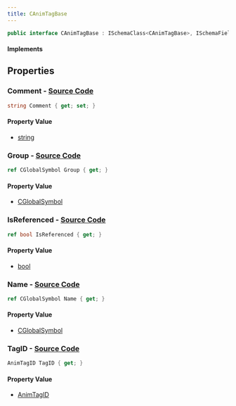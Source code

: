 ```yaml
---
title: CAnimTagBase
---
```


```csharp
public interface CAnimTagBase : ISchemaClass<CAnimTagBase>, ISchemaField, ISchemaClass, INativeHandle
```

#### Implements

## Properties

### **Comment** - [Source Code](https://github.com/swiftly-solution/swiftlys2/blob/main/managed/src/SwiftlyS2.Generated/Schemas/Interfaces/CAnimTagBase.cs#L18)

```csharp
string Comment { get; set; }
```

#### Property Value

- [string](https://learn.microsoft.com/dotnet/api/system.string)

### **Group** - [Source Code](https://github.com/swiftly-solution/swiftlys2/blob/main/managed/src/SwiftlyS2.Generated/Schemas/Interfaces/CAnimTagBase.cs#L20)

```csharp
ref CGlobalSymbol Group { get; }
```

#### Property Value

- [CGlobalSymbol](/docs/api/shared/natives/cglobalsymbol)

### **IsReferenced** - [Source Code](https://github.com/swiftly-solution/swiftlys2/blob/main/managed/src/SwiftlyS2.Generated/Schemas/Interfaces/CAnimTagBase.cs#L24)

```csharp
ref bool IsReferenced { get; }
```

#### Property Value

- [bool](https://learn.microsoft.com/dotnet/api/system.boolean)

### **Name** - [Source Code](https://github.com/swiftly-solution/swiftlys2/blob/main/managed/src/SwiftlyS2.Generated/Schemas/Interfaces/CAnimTagBase.cs#L16)

```csharp
ref CGlobalSymbol Name { get; }
```

#### Property Value

- [CGlobalSymbol](/docs/api/shared/natives/cglobalsymbol)

### **TagID** - [Source Code](https://github.com/swiftly-solution/swiftlys2/blob/main/managed/src/SwiftlyS2.Generated/Schemas/Interfaces/CAnimTagBase.cs#L22)

```csharp
AnimTagID TagID { get; }
```

#### Property Value

- [AnimTagID](/docs/api/shared/schemadefinitions/animtagid)

